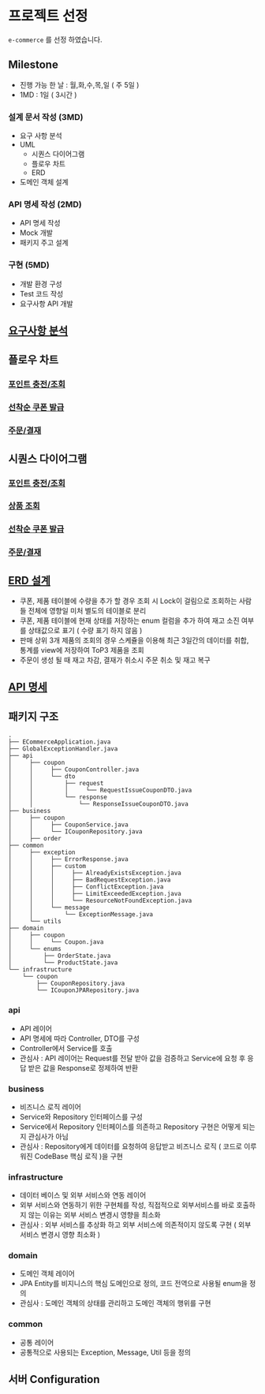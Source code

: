 # 프로젝트 선정
`e-commerce` 를 선정 하였습니다. 

## Milestone
 
- 진행 가능 한 날 : 월,화,수,목,일 ( 주 5일 )
- 1MD : 1일 ( 3시간 )

### 설계 문서 작성 (3MD)

- 요구 사항 분석
- UML
    - 시퀀스 다이어그램
    - 플로우 차트
    - ERD
- 도메인 객체 설계

### API 명세 작성 (2MD)

- API 명세 작성
- Mock 개발
- 패키지 주고 설계

### 구현 (5MD)

- 개발 환경 구성
- Test 코드 작성
- 요구사항 API 개발

## [요구사항 분석](https://docs.google.com/spreadsheets/d/1t_x48OX8v5qGE9aPk9-a_7EixDlwSdpn_QKgB-MDL4c/edit?usp=sharing)

## 플로우 차트

### [포인트 충전/조회](docs/01-플로우차트-포인트충전_조회.png)

### [선착순 쿠폰 발급](docs/01-플로우차트-선착순_쿠폰_발급.png)

### [주문/결재](docs/01-플로우차트-주문_결재.png)

## 시퀀스 다이어그램

### [포인트 충전/조회](docs/02-시퀀스-포인트충전_조회.png)

### [상품 조회](docs/02-시퀀스-상품_목록_조회.png)

### [선착순 쿠폰 발급](docs/02-시퀀스-선착순_쿠폰_발급.png)

### [주문/결재](docs/02-시퀀스-주문_결재.png)

## [ERD 설계](docs/03-ERD.png)

- 쿠폰, 제품 테이블에 수량을 추가 할 경우 조회 시 Lock이 걸림으로 조회하는 사람들 전체에 영향일 미처 별도의 테이블로 분리
- 쿠폰, 제품 테이블에 현재 상태를 저장하는 enum 컬럼을 추가 하여 재고 소진 여부를 상태값으로 표기 ( 수량 표기 하지 않음 )
- 판매 상위 3개 제품의 조회의 경우 스케쥴을 이용해 최근 3일간의 데이터를 취합, 통계를 view에 저장하여 ToP3 제품을 조회
- 주문이 생성 될 때 재고 차감, 결재가 취소시 주문 취소 및 재고 복구

## [API 명세](https://docs.google.com/spreadsheets/d/1t_x48OX8v5qGE9aPk9-a_7EixDlwSdpn_QKgB-MDL4c/edit?gid=0#gid=0)

## 패키지 구조

```
.
├── ECommerceApplication.java
├── GlobalExceptionHandler.java
├── api 
│     ├── coupon
│     │     ├── CouponController.java
│     │     └── dto
│     │         ├── request
│     │         │     └── RequestIssueCouponDTO.java
│     │         └── response
│     │             └── ResponseIssueCouponDTO.java
├── business
│     ├── coupon
│     │     ├── CouponService.java
│     │     └── ICouponRepository.java
│     ├── order
├── common
│     ├── exception
│     │     ├── ErrorResponse.java
│     │     ├── custom
│     │     │     ├── AlreadyExistsException.java
│     │     │     ├── BadRequestException.java
│     │     │     ├── ConflictException.java
│     │     │     ├── LimitExceededException.java
│     │     │     └── ResourceNotFoundException.java
│     │     └── message
│     │         └── ExceptionMessage.java
│     └── utils
├── domain
│     ├── coupon
│     │     └── Coupon.java
│     └── enums
│         ├── OrderState.java
│         └── ProductState.java
└── infrastructure
    └── coupon
        ├── CouponRepository.java
        └── ICouponJPARepository.java
```

### api

- API 레이어
- API 명세에 따라 Controller, DTO를 구성
- Controller에서 Service를 호출
- 관심사 : API 레이어는 Request를 전달 받아 값을 검증하고 Service에 요청 후 응답 받은 값을 Response로 정제하여 반환

### business

- 비즈니스 로직 레이어
- Service와 Repository 인터페이스를 구성
- Service에서 Repository 인터페이스를 의존하고 Repository 구현은 어떻게 되는지 관심사가 아님
- 관심사 : Repository에게 데이터를 요청하여 응답받고 비즈니스 로직 ( 코드로 이루워진 CodeBase 핵심 로직 )을 구현

### infrastructure

- 데이터 베이스 및 외부 서비스와 연동 레이어
- 외부 서비스와 연동하기 위한 구현체를 작성, 직접적으로 외부서비스를 바로 호출하지 않는 이유는 외부 서비스 변경시 영향을 최소화
- 관심사 : 외부 서비스를 추상화 하고 외부 서비스에 의존적이지 않도록 구현 ( 외부 서비스 변경시 영향 최소화 )

### domain

- 도메인 객체 레이어
- JPA Entity를 비지니스의 핵심 도메인으로 정의, 코드 전역으로 사용될 enum을 정의
- 관심사 : 도메인 객체의 상태를 관리하고 도메인 객체의 행위를 구현

### common

- 공통 레이어
- 공통적으로 사용되는 Exception, Message, Util 등을 정의

## 서버 Configuration